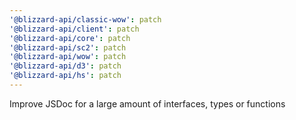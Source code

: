 ```yaml
---
'@blizzard-api/classic-wow': patch
'@blizzard-api/client': patch
'@blizzard-api/core': patch
'@blizzard-api/sc2': patch
'@blizzard-api/wow': patch
'@blizzard-api/d3': patch
'@blizzard-api/hs': patch
---
```


Improve JSDoc for a large amount of interfaces, types or functions
